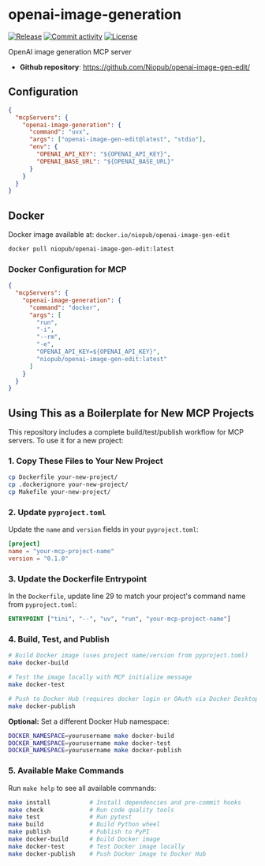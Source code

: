 # openai-image-generation

[![Release](https://img.shields.io/github/v/release/Niopub/openai-image-gen-edit)](https://img.shields.io/github/v/release/Niopub/openai-image-gen-edit)
[![Commit activity](https://img.shields.io/github/commit-activity/m/Niopub/openai-image-gen-edit)](https://img.shields.io/github/commit-activity/m/Niopub/openai-image-gen-edit)
[![License](https://img.shields.io/github/license/Niopub/openai-image-gen-edit)](https://img.shields.io/github/license/Niopub/openai-image-gen-edit)

OpenAI image generation MCP server

- **Github repository**: <https://github.com/Niopub/openai-image-gen-edit/>

## Configuration

```json
{
  "mcpServers": {
    "openai-image-generation": {
      "command": "uvx",
      "args": ["openai-image-gen-edit@latest", "stdio"],
      "env": {
        "OPENAI_API_KEY": "${OPENAI_API_KEY}",
        "OPENAI_BASE_URL": "${OPENAI_BASE_URL}"
      }
    }
  }
}
```

## Docker

Docker image available at: `docker.io/niopub/openai-image-gen-edit`

```bash
docker pull niopub/openai-image-gen-edit:latest
```

### Docker Configuration for MCP

```json
{
  "mcpServers": {
    "openai-image-generation": {
      "command": "docker",
      "args": [
        "run",
        "-i",
        "--rm",
        "-e",
        "OPENAI_API_KEY=${OPENAI_API_KEY}",
        "niopub/openai-image-gen-edit:latest"
      ]
    }
  }
}
```

## Using This as a Boilerplate for New MCP Projects

This repository includes a complete build/test/publish workflow for MCP servers. To use it for a new project:

### 1. Copy These Files to Your New Project

```bash
cp Dockerfile your-new-project/
cp .dockerignore your-new-project/
cp Makefile your-new-project/
```

### 2. Update `pyproject.toml`

Update the `name` and `version` fields in your `pyproject.toml`:

```toml
[project]
name = "your-mcp-project-name"
version = "0.1.0"
```

### 3. Update the Dockerfile Entrypoint

In the `Dockerfile`, update line 29 to match your project's command name from `pyproject.toml`:

```dockerfile
ENTRYPOINT ["tini", "--", "uv", "run", "your-mcp-project-name"]
```

### 4. Build, Test, and Publish

```bash
# Build Docker image (uses project name/version from pyproject.toml)
make docker-build

# Test the image locally with MCP initialize message
make docker-test

# Push to Docker Hub (requires docker login or OAuth via Docker Desktop)
make docker-publish
```

**Optional:** Set a different Docker Hub namespace:

```bash
DOCKER_NAMESPACE=yourusername make docker-build
DOCKER_NAMESPACE=yourusername make docker-test
DOCKER_NAMESPACE=yourusername make docker-publish
```

### 5. Available Make Commands

Run `make help` to see all available commands:

```bash
make install           # Install dependencies and pre-commit hooks
make check             # Run code quality tools
make test              # Run pytest
make build             # Build Python wheel
make publish           # Publish to PyPI
make docker-build      # Build Docker image
make docker-test       # Test Docker image locally
make docker-publish    # Push Docker image to Docker Hub
```
